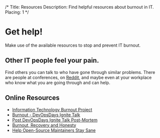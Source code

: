 /*
Title: Resources
Description: Find helpful resources about burnout in IT.
Placing: 1
*/

# Get help!
Make use of the available resources to stop and prevent IT burnout.

## Other IT people feel your pain.
Find others you can talk to who have gone through similar problems. There are
people at conferences, on <a href=
"http://www.reddit.com/r/sysadmin/search?q=burnout&sort=top&restrict_sr=on"
target="_blank">Reddit</a>, and maybe even at your workplace who know what you
are going through and can help.

## Online Resources
* [Information Technology Burnout Project](http://www.itburnout.org/)
* [Burnout - DevOpsDays Ignite Talk](http://vimeo.com/79378532)
* [Post DevOpsDays Ignite Talk Post-Mortem](http://www.mikepreston.org/2013/12/21/post-devopsdays-ignite-talk-post-mortem/)
* [Burnout, Recovery and Honesty](http://www.threedrunkensysadsonthe.net/2013/11/burnout-recovery-and-honesty/)
* [Help Open-Source Maintainers Stay Sane](https://github.com/isaacs/github/issues/167)
